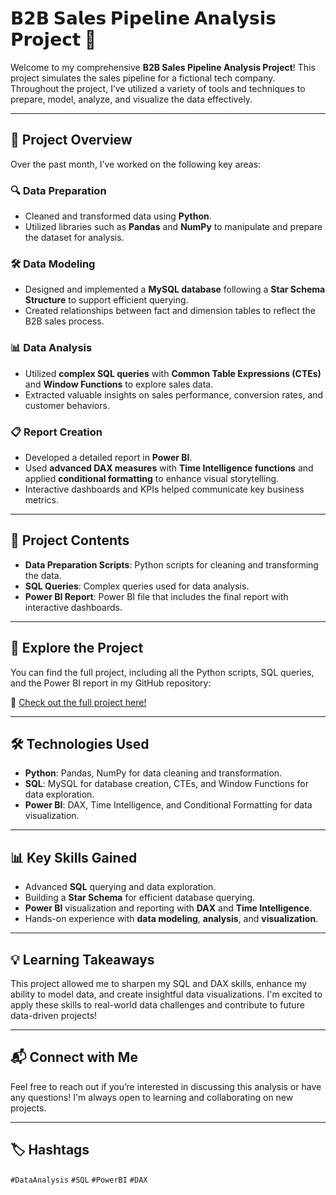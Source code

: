 # 𝗕𝟮𝗕 𝗦𝗮𝗹𝗲𝘀 𝗣𝗶𝗽𝗲𝗹𝗶𝗻𝗲 𝗔𝗻𝗮𝗹𝘆𝘀𝗶𝘀 𝗣𝗿𝗼𝗷𝗲𝗰𝘁 🚀

Welcome to my comprehensive **B2B Sales Pipeline Analysis Project**! This project simulates the sales pipeline for a fictional tech company. Throughout the project, I’ve utilized a variety of tools and techniques to prepare, model, analyze, and visualize the data effectively.

---

## 🚀 **Project Overview**

Over the past month, I’ve worked on the following key areas:

### 🔍 **Data Preparation**
- Cleaned and transformed data using **Python**.
- Utilized libraries such as **Pandas** and **NumPy** to manipulate and prepare the dataset for analysis.

### 🛠️ **Data Modeling**
- Designed and implemented a **MySQL database** following a **Star Schema Structure** to support efficient querying.
- Created relationships between fact and dimension tables to reflect the B2B sales process.

### 📊 **Data Analysis**
- Utilized **complex SQL queries** with **Common Table Expressions (CTEs)** and **Window Functions** to explore sales data.
- Extracted valuable insights on sales performance, conversion rates, and customer behaviors.

### 📋 **Report Creation**
- Developed a detailed report in **Power BI**.
- Used **advanced DAX measures** with **Time Intelligence functions** and applied **conditional formatting** to enhance visual storytelling.
- Interactive dashboards and KPIs helped communicate key business metrics.

---

## 📂 **Project Contents**
- **Data Preparation Scripts**: Python scripts for cleaning and transforming the data.
- **SQL Queries**: Complex queries used for data analysis.
- **Power BI Report**: Power BI file that includes the final report with interactive dashboards.

---

## 🔗 **Explore the Project**

You can find the full project, including all the Python scripts, SQL queries, and the Power BI report in my GitHub repository:

🔗 [Check out the full project here!](https://github.com/danishverma21/B2B-Sales-Analysis-/tree/7de5620b8201b501fd626b5ff1d3e3506b5d787d/CRM_Sales_Opportunities_project-main)

---

## 🛠️ **Technologies Used**
- **Python**: Pandas, NumPy for data cleaning and transformation.
- **SQL**: MySQL for database creation, CTEs, and Window Functions for data exploration.
- **Power BI**: DAX, Time Intelligence, and Conditional Formatting for data visualization.

---

## 📊 **Key Skills Gained**
- Advanced **SQL** querying and data exploration.
- Building a **Star Schema** for efficient database querying.
- **Power BI** visualization and reporting with **DAX** and **Time Intelligence**.
- Hands-on experience with **data modeling**, **analysis**, and **visualization**.

---

## 💡 **Learning Takeaways**
This project allowed me to sharpen my SQL and DAX skills, enhance my ability to model data, and create insightful data visualizations. I'm excited to apply these skills to real-world data challenges and contribute to future data-driven projects!

---

## 📬 **Connect with Me**
Feel free to reach out if you’re interested in discussing this analysis or have any questions! I'm always open to learning and collaborating on new projects.

---

## 🏷️ **Hashtags**

`#DataAnalysis` `#SQL` `#PowerBI` `#DAX`

